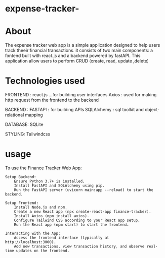 # expense-tracker-
# About
The expense tracker web app is a simple application designed to help users track theeir financial transactions.
it consists of two main components: a fontend built with react.js and a backend powered by fastAPI.
This application allow users to perform CRUD (create, read, update ,delete)

# Technologies used 
FRONTEND : 
react.js ...for building user interfaces 
Axios :  used for making http request from the frontend to the backend 

BACKEND : 
FASTAPI : for building APIs 
SQLAlchemy : sql toolkit and object-relational mapping 

DATABASE:
SQLite 

STYLING: 
Tailwindcss 

# usage 
To use the Finance Tracker Web App:

    Setup Backend:
        Ensure Python 3.7+ is installed.
        Install FastAPI and SQLAlchemy using pip.
        Run the FastAPI server (uvicorn main:app --reload) to start the backend.

    Setup Frontend:
        Install Node.js and npm.
        Create a new React app (npx create-react-app finance-tracker).
        Install Axios (npm install axios).
        Configure Tailwind CSS according to your React app setup.
        Run the React app (npm start) to start the frontend.

    Interacting with the App:
        Access the frontend interface (typically at http://localhost:3000).
        Add new transactions, view transaction history, and observe real-time updates on the frontend.

